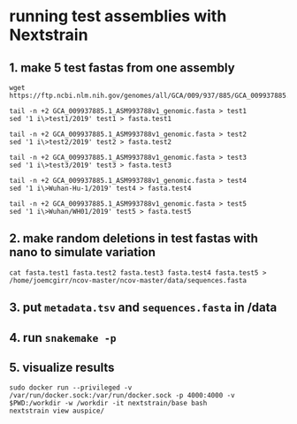 # running test assemblies with Nextstrain
## 1. make 5 test fastas from one assembly

```
wget https://ftp.ncbi.nlm.nih.gov/genomes/all/GCA/009/937/885/GCA_009937885.1_ASM993788v1/GCA_009937885.1_ASM993788v1_genomic.fna.gz

tail -n +2 GCA_009937885.1_ASM993788v1_genomic.fasta > test1
sed '1 i\>test1/2019' test1 > fasta.test1

tail -n +2 GCA_009937885.1_ASM993788v1_genomic.fasta > test2
sed '1 i\>test2/2019' test2 > fasta.test2

tail -n +2 GCA_009937885.1_ASM993788v1_genomic.fasta > test3
sed '1 i\>test3/2019' test3 > fasta.test3

tail -n +2 GCA_009937885.1_ASM993788v1_genomic.fasta > test4
sed '1 i\>Wuhan-Hu-1/2019' test4 > fasta.test4

tail -n +2 GCA_009937885.1_ASM993788v1_genomic.fasta > test5
sed '1 i\>Wuhan/WH01/2019' test5 > fasta.test5
```
## 2. make random deletions in test fastas with nano to simulate variation

```
cat fasta.test1 fasta.test2 fasta.test3 fasta.test4 fasta.test5 > /home/joemcgirr/ncov-master/ncov-master/data/sequences.fasta
```

## 3. put `metadata.tsv` and `sequences.fasta` in /data
## 4. run `snakemake -p`
## 5. visualize results
```
sudo docker run --privileged -v /var/run/docker.sock:/var/run/docker.sock -p 4000:4000 -v $PWD:/workdir -w /workdir -it nextstrain/base bash
nextstrain view auspice/
```

